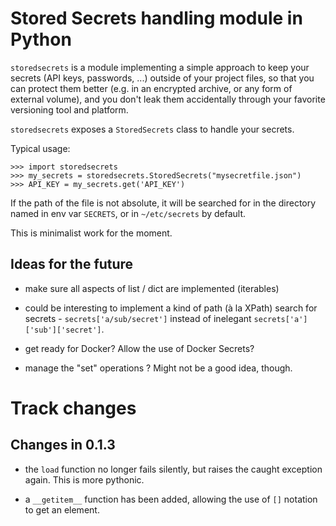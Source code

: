 
# Stored Secrets handling module in Python

`storedsecrets` is a module implementing a simple approach to keep
your secrets (API keys, passwords, ...) outside of your project files,
so that you can protect them better (e.g. in an encrypted archive, or
any form of external volume), and you don't leak them accidentally
through your favorite versioning tool and platform.

`storedsecrets` exposes a `StoredSecrets` class to handle your secrets.

Typical usage:

    >>> import storedsecrets
    >>> my_secrets = storedsecrets.StoredSecrets("mysecretfile.json")
    >>> API_KEY = my_secrets.get('API_KEY')

If the path of the file is not absolute, it will be searched for in
the directory named in env var `SECRETS`, or in `~/etc/secrets` by
default.

This is minimalist work for the moment.


## Ideas for the future

* make sure all aspects of list / dict are implemented (iterables)

* could be interesting to implement a kind of path (à la XPath) search
  for secrets - `secrets['a/sub/secret']` instead of inelegant
  `secrets['a']['sub']['secret']`.

* get ready for Docker? Allow the use of Docker Secrets?

* manage the "set" operations ? Might not be a good idea, though.


# Track changes

## Changes in 0.1.3

* the `load` function no longer fails silently, but raises the caught
  exception again. This is more pythonic.
  
* a `__getitem__` function has been added, allowing the use of `[]`
  notation to get an element.
